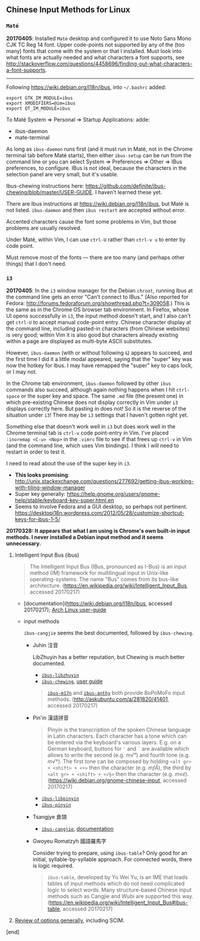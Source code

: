 ## Chinese Input Methods for Linux

### `Maté`

**20170405**: Installed `Maté` desktop and configured it to use Noto Sans Mono CJK TC Reg 14 font. Upper code-points not supported by any of the (too many) fonts that come with the system or that I installed. Must look into what fonts are actually needed and what characters a font supports, see http://stackoverflow.com/questions/4458696/finding-out-what-characters-a-font-supports.

---

Following https://wiki.debian.org/I18n/ibus, into `~/.bashrc` added:

```
export GTK_IM_MODULE=ibus
export XMODIFIERS=@im=ibus
export QT_IM_MODULE=ibus
```

To Maté System => Personal => Startup Applications: adde:

 * ibus-daemon
 * mate-terminal

As long as `ibus-daemon` runs first (and it must run in Maté, not in the Chrome terminal tab before Maté starts), then either `ibus-setup` can be run from the command line or you can select System => Preferences => Other => IBus preferences, to configure. IBus is not ideal, because the characters in the selection panel are very small, but it's usable.

Ibus-chewing instructions here: https://github.com/definite/ibus-chewing/blob/master/USER-GUIDE. I haven't learned these yet. 


There are Ibus instructions at https://wiki.debian.org/I18n/ibus, but Maté is not listed. `ibus-daemon` and then `ibus restart` are accepted without error.

Accented characters cause the font some problems in Vim, but those problems are usually resolved.

Under Maté, within Vim, I can use `ctrl-U` rather than `ctrl-v u` to enter by code point.

Must remove most of the fonts —  there are too many (and perhaps other things) that I don't need. 

### `i3`

**20170405**: In the `i3` window manager for the Debian `chroot`, running Ibus at the command line gets an error "Can't connect to IBus." (Also reported for Fedora: http://forums.fedoraforum.org/showthread.php?t=309058.) This is the same as in the Chrome OS browser tab environment. In Firefox, whose UI opens successfully in `i3`, the input method doesn't start, and I also can't get `ctrl-U` to accept manual code-point entry. Chinese character display at the command line, including pasted-in characters (from Chinese websites) is very good; within Vim it is also good but characters already existing within a page are displayed as multi-byte ASCII substitutes. 

However, `ibus-daemon` (with or without following `&`) appears to succeed, and the first time I did it a little modal appeared, saying that the "super" key was now the hotkey for Ibus. I may have remapped the "super" key to caps lock, or I may not. 

In the Chrome tab environment, `ibus-daemon` followed by other `ibus` commands also succeed, although again nothing happens when I hit `ctrl-space` or the super key and space. The same `.md` file (the present one) in which pre-existing Chinese does not display correctly in Vim under `i3` displays correctly here. But pasting in does not! So it is the reverse of the situation under `i3`! There may be `i3` settings that I haven't gotten right yet.

Something else that doesn't work well in `i3` but does work well in the Chrome terminal tab is `ctrl-v` code point-entry in Vim. I've placed `:inoremap <C-u> <Nop>` in the `.vimrc` file to see if that frees up `ctrl-v` in Vim (and the command line, which uses Vim bindings). I think I will need to restart in order to test it.

I need to read about the use of the super key in `i3`.

 * **This looks promising**: http://unix.stackexchange.com/questions/277692/getting-ibus-working-with-tiling-window-manager
 * Super key generally: https://help.gnome.org/users/gnome-help/stable/keyboard-key-super.html.en
 * Seems to involve Fedora and a GUI desktop, so perhaps not pertinent. https://desktopi18n.wordpress.com/2012/05/28/customize-shortcut-keys-for-ibus-1-5/


**20170328: It appears that what I am using is Chrome's own built-in input methods. I never installed a Debian input method and it seems unnecessary.**

 1. Intelligent Input Bus (ibus)
 
    > The Intelligent Input Bus (IBus, pronounced as I-Bus) is an input method (IM) framework for multilingual input in Unix-like operating-systems. The name "Bus" comes from its bus-like architecture. (https://en.wikipedia.org/wiki/Intelligent_Input_Bus, accessed 20170217)
    
    * [documentation](https://wiki.debian.org/I18n/ibus, accessed 20170217); [Arch Linux user-guide](https://wiki.archlinux.org/index.php/IBus)
    
    * input methods
    
      `ibus-cangjie` seems the best documented, followed by `ibus-chewing`. 
    
      * Juhin 注音
    
        LibZhuyin has a better reputation, but Chewing is much better documented.
    
        * [`ibus-libzhuyin`](https://github.com/libzhuyin/ibus-libzhuyin)
        * [`ibus-chewing`](https://github.com/definite/ibus-chewing), [user guide](https://github.com/definite/ibus-chewing/blob/master/USER-GUIDE)
        
        > [`ibus-m17n`](https://github.com/phuang/ibus-m17n) and [`ibus-anthy`](https://github.com/phuang/ibus-anthy) both provide BoPoMoFo input methods. (http://askubuntu.com/a/281820/41401, accessed 20170217)
    
      * Pin'in 漢語拼音
    
        > Pinyin is the transcription of the spoken Chinese language in Latin characters. Each character has a tone which can be entered via the keyboard's various layers. E.g. on a German keyboard, buttons for `'` and <code>&#96;</code> are available which allows to write the second (e.g. _m√°_) and fourth tone (e.g. _m√†_). The first tone can be composed by holding `<alt gr> + <shift> + <+>` then the character (e.g. _mƒÅ_), the third by `<alt gr> + <shift> + <√§>` then the character (e.g. _m«é_).  (https://wiki.debian.org/gnome-chinese-input, accessed 20170217)
    
        * [`ibus-libpinyin`](https://github.com/libpinyin/ibus-libpinyin)
        * [`ibus-pinyin`](https://github.com/ibus/ibus-pinyin)
      
      * Tsangjye 倉頡
    
        * [`ibus-cangjie`](https://github.com/Cangjians/libcangjie), [documentation](http://cangjians.github.io/projects/ibus-cangjie/documentation/)

      * Gwoyeu Romatzyh 國語羅馬字
    
        Consider trying to prepare, using `ibus-table`? Only good for an initial, syllable-by-syllable approach. For connected words, there is logic required.
      
        > `ibus-table`, developed by Yu Wei Yu, is an IME that loads tables of input methods which do not need complicated logic to select words. Many structure-based Chinese input methods such as Cangjie and Wubi are supported this way. (https://en.wikipedia.org/wiki/Intelligent_Input_Bus#ibus-table, accessed 20170217)

 1. [Review of options generally](https://blogs.gnome.org/happyaron/2011/01/15/linux-input-method-brief-summary/), including SCIM.

[end]
